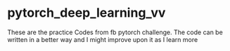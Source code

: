 # pytorch_deep_learning_vv
These are the practice Codes from fb pytorch challenge.
The code can be written in a better way and I might improve upon it as I learn more
